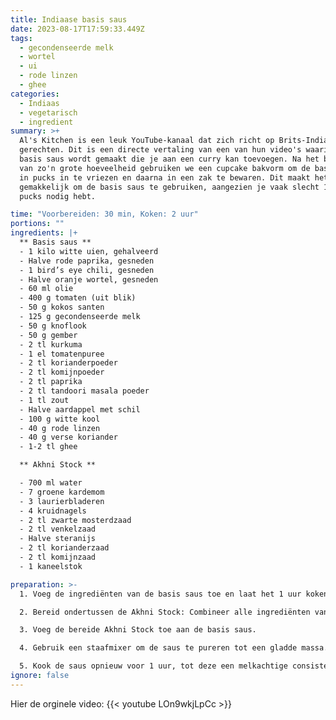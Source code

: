 ```yaml
---
title: Indiaase basis saus
date: 2023-08-17T17:59:33.449Z
tags:
  - gecondenseerde melk
  - wortel
  - ui
  - rode linzen
  - ghee
categories:
  - Indiaas
  - vegetarisch
  - ingredient
summary: >+
  Al's Kitchen is een leuk YouTube-kanaal dat zich richt op Brits-Indiase
  gerechten. Dit is een directe vertaling van een van hun video's waarin een
  basis saus wordt gemaakt die je aan een curry kan toevoegen. Na het bereiden
  van zo'n grote hoeveelheid gebruiken we een cupcake bakvorm om de basis saus
  in pucks in te vriezen en daarna in een zak te bewaren. Dit maakt het erg
  gemakkelijk om de basis saus te gebruiken, aangezien je vaak slecht 1 of 2
  pucks nodig hebt.

time: "Voorbereiden: 30 min, Koken: 2 uur"
portions: ""
ingredients: |+
  ** Basis saus **
  - 1 kilo witte uien, gehalveerd
  - Halve rode paprika, gesneden
  - 1 bird’s eye chili, gesneden
  - Halve oranje wortel, gesneden
  - 60 ml olie
  - 400 g tomaten (uit blik)
  - 50 g kokos santen
  - 125 g gecondenseerde melk
  - 50 g knoflook
  - 50 g gember
  - 2 tl kurkuma
  - 1 el tomatenpuree
  - 2 tl korianderpoeder
  - 2 tl komijnpoeder
  - 2 tl paprika
  - 2 tl tandoori masala poeder
  - 1 tl zout
  - Halve aardappel met schil
  - 100 g witte kool
  - 40 g rode linzen
  - 40 g verse koriander
  - 1-2 tl ghee

  ** Akhni Stock **

  - 700 ml water
  - 7 groene kardemom
  - 3 laurierbladeren
  - 4 kruidnagels
  - 2 tl zwarte mosterdzaad
  - 2 tl venkelzaad
  - Halve steranijs
  - 2 tl korianderzaad
  - 2 tl komijnzaad
  - 1 kaneelstok

preparation: >-
  1. Voeg de ingrediënten van de basis saus toe en laat het 1 uur koken.

  2. Bereid ondertussen de Akhni Stock: Combineer alle ingrediënten van de stock in een aparte pan en kook dit voor 15 minuten.

  3. Voeg de bereide Akhni Stock toe aan de basis saus.

  4. Gebruik een staafmixer om de saus te pureren tot een gladde massa.

  5. Kook de saus opnieuw voor 1 uur, tot deze een melkachtige consistentie heeft bereikt.
ignore: false
---
```

Hier de orginele video:
{{< youtube LOn9wkjLpCc >}}
